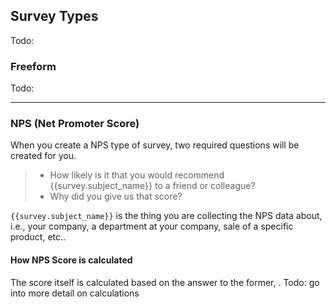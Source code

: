 ## Survey Types

Todo:

### Freeform

Todo:

---

### NPS (Net Promoter Score)

When you create a NPS type of survey, two required questions will be created for you.

> * How likely is it that you would recommend {{survey.subject_name}} to a friend or colleague?
> * Why did you give us that score?

```{{survey.subject_name}}``` is the thing you are collecting the NPS data about, i.e., your company, a department at your company, sale of a specific product, etc..

#### How NPS Score is calculated
The score itself is calculated based on the answer to the former, . Todo: go into more detail on calculations

 
